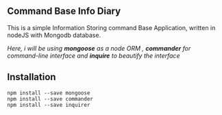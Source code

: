 ## Command Base Info Diary
This is a simple Information Storing command Base Application, written in nodeJS with Mongodb database.

*Here, i will be using **mongoose** as a node ORM , **commander** for command-line interface and **inquire** to beautify the interface*</br>

## Installation
```terminal
npm install --save mongoose
npm install --save commander
npm install --save inquirer
```





 
